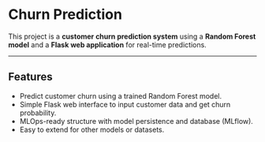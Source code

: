 # Churn Prediction 

This project is a **customer churn prediction system** using a **Random Forest model** and a **Flask web application** for real-time predictions.

---

## Features

- Predict customer churn using a trained Random Forest model.
- Simple Flask web interface to input customer data and get churn probability.
- MLOps-ready structure with model persistence and database (MLflow).
- Easy to extend for other models or datasets.

